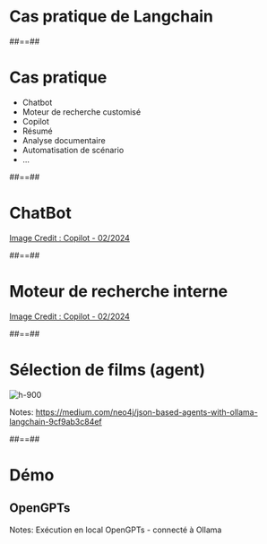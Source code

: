 <!-- .slide: class="transition"-->

# Cas pratique de Langchain

##==##

<!-- .slide:-->

# Cas pratique

* Chatbot
* Moteur de recherche customisé
* Copilot
* Résumé
* Analyse documentaire
* Automatisation de scénario
* ...

##==##

<!-- .slide: data-background="./assets/images/chatbot_2.jpg" class="transition mask quote-slide" -->

# ChatBot

[Image Credit : Copilot - 02/2024](https://copilot.microsoft.com/)
<!-- .element: class="credits" -->

##==##

<!-- .slide: data-background="./assets/images/search_intern.jpg" class="transition mask quote-slide" -->

# Moteur de recherche interne

[Image Credit : Copilot - 02/2024](https://copilot.microsoft.com/)
<!-- .element: class="credits" -->

##==##

<!-- .slide: class="full-center" -->

# Sélection de films (agent)

![h-900](./assets/images/movie-selection.png)

Notes:
https://medium.com/neo4j/json-based-agents-with-ollama-langchain-9cf9ab3c84ef

##==##

<!-- .slide: class="transition"-->

# Démo

## OpenGPTs

Notes:
Exécution en local OpenGPTs - connecté à Ollama
